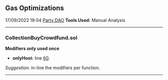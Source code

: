 ## Gas Optimizations
17/09/2022 18:04
[Party DAO](https://github.com/code-423n4/2022-09-party)
**Tools Used:** Manual Analysis
* * *
### CollectionBuyCrowdfund.sol
**Modifiers only used once**
- **onlyHost:** line [60](https://github.com/PartyDAO/party-contracts-c4/blob/main/contracts/crowdfund/CollectionBuyCrowdfund.sol?plain=1#L60).

*Suggestion*: in-line the modifiers per function.
***